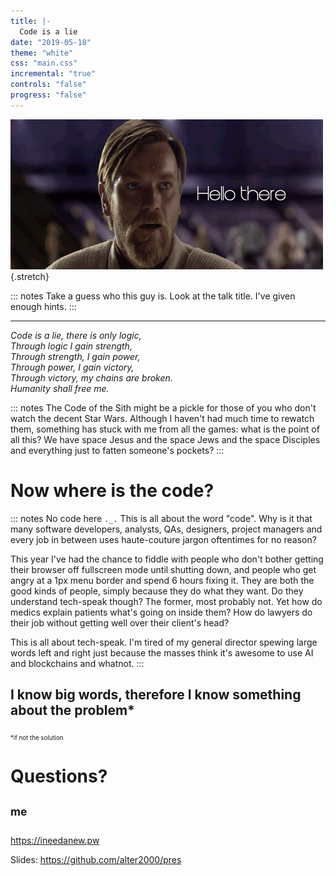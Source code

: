 ```yaml
---
title: |-
  Code is a lie
date: "2019-05-18"
theme: "white"
css: "main.css"
incremental: "true"
controls: "false"
progress: "false"
---
```


![Come on](jesus-falling.gif){.stretch}

::: notes
Take a guess who this guy is. Look at the talk title. I've given enough hints.
:::

---

_Code is a lie, there is only logic,  
 Through logic I gain strength,  
 Through strength, I gain power,  
 Through power, I gain victory,  
 Through victory, my chains are broken.  
 Humanity shall free me._

::: notes
The Code of the Sith might be a pickle for those of you who don't watch the
decent Star Wars. Although I haven't had much time to rewatch them, something
has stuck with me from all the games: what is the point of all this? We have
space Jesus and the space Jews and the space Disciples and everything just to
fatten someone's pockets?
:::

# Now where is the code?

::: notes
No code here `._.` This is all about the word "code". Why is it that many
software developers, analysts, QAs, designers, project managers and every job
in between uses haute-couture jargon oftentimes for no reason?

This year I've had the chance to fiddle with people who don't bother getting
their browser off fullscreen mode until shutting down, and people who get angry
at a 1px menu border and spend 6 hours fixing it. They are both the good kinds
of people, simply because they do what they want. Do they understand tech-speak
though? The former, most probably not. Yet how do medics explain patients
what's going on inside them? How do lawyers do their job without getting well
over their client's head?

This is all about tech-speak. I'm tired of my general director spewing large
words left and right just because the masses think it's awesome to use AI and
blockchains and whatnot.
:::

## I know big words, therefore I know something about the problem\*
   <small><sub>\*if not the solution</sub></small>

# Questions?

## <sup>me</sup>

<https://ineedanew.pw>

Slides: <https://github.com/alter2000/pres>
